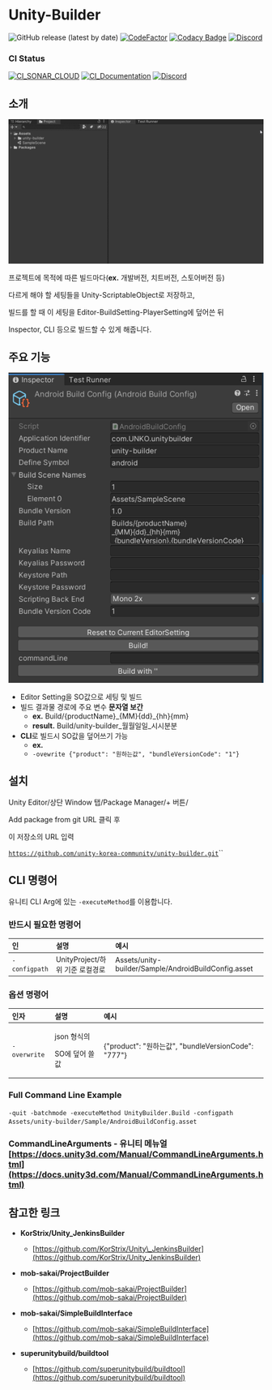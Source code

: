 # Unity-Builder

![GitHub release (latest by date)](https://img.shields.io/github/v/release/unity-korea-community/unity-builder)
[![CodeFactor](https://www.codefactor.io/repository/github/unity-korea-community/unity-builder/badge/master)](https://www.codefactor.io/repository/github/unity-korea-community/unity-builder/overview/master)
[![Codacy Badge](https://api.codacy.com/project/badge/Grade/b660c22a8710466cb44271b33b8fc92d)](https://app.codacy.com/gh/unity-korea-community/unity-builder?utm_source=github.com&utm_medium=referral&utm_content=unity-korea-community/unity-builder&utm_campaign=Badge_Grade_Settings)
[![Discord](https://img.shields.io/discord/591914197219016707.svg?label=&logo=discord&logoColor=ffffff&color=7389D8&labelColor=6A7EC2)](https://discord.gg/FKXA2yzR)

### CI Status

[![CI_SONAR_CLOUD](https://github.com/unity-korea-community/unity-builder/actions/workflows/sonarcloud-analysis.yml/badge.svg?branch=workspace)](https://github.com/unity-korea-community/unity-builder/actions/workflows/sonarcloud-analysis.yml)
[![CI_Documentation](https://github.com/unity-korea-community/unity-builder/actions/workflows/documentation.yml/badge.svg)](https://github.com/unity-korea-community/unity-builder/actions/workflows/documentation.yml)
[![Discord](https://img.shields.io/discord/591914197219016707.svg?label=&logo=discord&logoColor=ffffff&color=7389D8&labelColor=6A7EC2)](https://discord.gg/FKXA2yzR)

## 소개

![](.gitbook/assets/unity-builder%20%281%29.gif)

프로젝트에 목적에 따른 빌드마다\(**ex.** 개발버전, 치트버전, 스토어버전 등\)

다르게 해야 할 세팅들을 Unity-ScriptableObject로 저장하고,

빌드를 할 때 이 세팅을 Editor-BuildSetting-PlayerSetting에 덮어쓴 뒤

Inspector, CLI 등으로 빌드할 수 있게 해줍니다.

## 주요 기능

![](.gitbook/assets/image%20%283%29%20%281%29.png)

* Editor Setting을 SO값으로 세팅 및 빌드
* 빌드 결과물 경로에 주요 변수 **문자열 보간**
  * **ex.** Build/{productName}\_{MM}{dd}\_{hh}{mm}
  * **result.** Build/unity-builder\_월월일일\_시시분분
* **CLI**로 빌드시 SO값을 덮어쓰기 가능
  * **ex.** 
  * `-ovewrite {"product": "원하는값", "bundleVersionCode": "1"}`

## 설치

Unity Editor/상단 Window 탭/Package Manager/+ 버튼/

Add package from git URL 클릭 후

이 저장소의 URL 입력

[`https://github.com/unity-korea-community/unity-builder.git`](https://github.com/unity-korea-community/unity-builder.git)\`\`

## CLI 명령어

유니티 CLI Arg에 있는 `-executeMethod`를 이용합니다.

### 반드시 필요한 명령어

| 인 | 설명 | 예시 |
| :--- | :--- | :--- |
| `-configpath` |  UnityProject/하위 기준 로컬경로 | Assets/unity-builder/Sample/AndroidBuildConfig.asset |

### 옵션 명령어

<table>
  <thead>
    <tr>
      <th style="text-align:left">&#xC778;&#xC790;</th>
      <th style="text-align:left">&#xC124;&#xBA85;</th>
      <th style="text-align:left">&#xC608;&#xC2DC;</th>
    </tr>
  </thead>
  <tbody>
    <tr>
      <td style="text-align:left"><code>-overwrite</code>
      </td>
      <td style="text-align:left">
        <p>json &#xD615;&#xC2DD;&#xC758;</p>
        <p>SO&#xC5D0; &#xB36E;&#xC5B4; &#xC4F8; &#xAC12;</p>
      </td>
      <td style="text-align:left">{&quot;product&quot;: &quot;&#xC6D0;&#xD558;&#xB294;&#xAC12;&quot;, &quot;bundleVersionCode&quot;:
        &quot;777&quot;}</td>
    </tr>
  </tbody>
</table>

### Full Command Line Example

`-quit -batchmode -executeMethod UnityBuilder.Build -configpath Assets/unity-builder/Sample/AndroidBuildConfig.asset`

### CommandLineArguments - 유니티 메뉴얼 [https://docs.unity3d.com/Manual/CommandLineArguments.html](https://docs.unity3d.com/Manual/CommandLineArguments.html)

## 참고한 링크

* **KorStrix/Unity\_JenkinsBuilder**
  * [https://github.com/KorStrix/Unity\_JenkinsBuilder](https://github.com/KorStrix/Unity_JenkinsBuilder) 
* **mob-sakai/ProjectBuilder**
  * [https://github.com/mob-sakai/ProjectBuilder](https://github.com/mob-sakai/ProjectBuilder) 
* **mob-sakai/SimpleBuildInterface**

  * [https://github.com/mob-sakai/SimpleBuildInterface](https://github.com/mob-sakai/SimpleBuildInterface)

* **superunitybuild/buildtool**
  * [https://github.com/superunitybuild/buildtool](https://github.com/superunitybuild/buildtool)  



